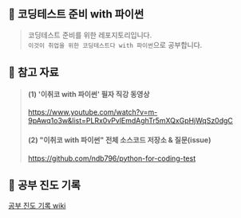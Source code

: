 ## 🌱 코딩테스트 준비 with 파이썬
> 코딩테스트 준비를 위한 레포지토리입니다.<br/>
> `이것이 취업을 위한 코딩테스트다 with 파이썬`으로 공부합니다.

## 💛 참고 자료
> #### (1) '이취코 with 파이썬' 필자 직강 동영상
> https://www.youtube.com/watch?v=m-9pAwq1o3w&list=PLRx0vPvlEmdAghTr5mXQxGpHjWqSz0dgC
> #### (2) "이취코 with 파이썬" 전체 소스코드 저장소 & 질문(issue)
> https://github.com/ndb796/python-for-coding-test


## 💙 공부 진도 기록
[공부 진도 기록 wiki](https://github.com/SeoMiYoung/ready-for-coding-test/wiki/%EA%B3%B5%EB%B6%80-%EC%A7%84%EB%8F%84-%EA%B8%B0%EB%A1%9D)
